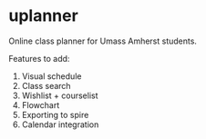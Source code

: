 # uplanner
Online class planner for Umass Amherst students.


<h>Features to add:</h>
<p>
<ol>
  <li>Visual schedule </li>
  <li>Class search</li>
  <li>Wishlist + courselist</li>
  <li>Flowchart</li>
  <li>Exporting to spire</li>
  <li>Calendar integration</li>
</ol>

</p>
